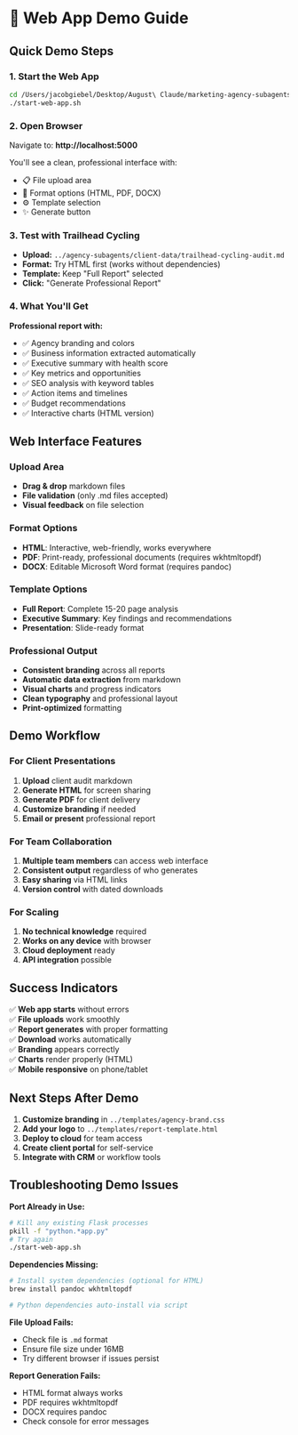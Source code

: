 # 🎥 Web App Demo Guide

## Quick Demo Steps

### 1. Start the Web App
```bash
cd /Users/jacobgiebel/Desktop/August\ Claude/marketing-agency-subagents/report-generator/web
./start-web-app.sh
```

### 2. Open Browser
Navigate to: **http://localhost:5000**

You'll see a clean, professional interface with:
- 📋 File upload area
- 🎨 Format options (HTML, PDF, DOCX)
- ⚙️ Template selection
- ✨ Generate button

### 3. Test with Trailhead Cycling
- **Upload:** `../agency-subagents/client-data/trailhead-cycling-audit.md`
- **Format:** Try HTML first (works without dependencies)
- **Template:** Keep "Full Report" selected
- **Click:** "Generate Professional Report"

### 4. What You'll Get
**Professional report with:**
- ✅ Agency branding and colors
- ✅ Business information extracted automatically
- ✅ Executive summary with health score
- ✅ Key metrics and opportunities
- ✅ SEO analysis with keyword tables
- ✅ Action items and timelines
- ✅ Budget recommendations
- ✅ Interactive charts (HTML version)

## Web Interface Features

### Upload Area
- **Drag & drop** markdown files
- **File validation** (only .md files accepted)
- **Visual feedback** on file selection

### Format Options
- **HTML**: Interactive, web-friendly, works everywhere
- **PDF**: Print-ready, professional documents (requires wkhtmltopdf)
- **DOCX**: Editable Microsoft Word format (requires pandoc)

### Template Options
- **Full Report**: Complete 15-20 page analysis
- **Executive Summary**: Key findings and recommendations
- **Presentation**: Slide-ready format

### Professional Output
- **Consistent branding** across all reports
- **Automatic data extraction** from markdown
- **Visual charts** and progress indicators
- **Clean typography** and professional layout
- **Print-optimized** formatting

## Demo Workflow

### For Client Presentations
1. **Upload** client audit markdown
2. **Generate HTML** for screen sharing
3. **Generate PDF** for client delivery
4. **Customize branding** if needed
5. **Email or present** professional report

### For Team Collaboration
1. **Multiple team members** can access web interface
2. **Consistent output** regardless of who generates
3. **Easy sharing** via HTML links
4. **Version control** with dated downloads

### For Scaling
1. **No technical knowledge** required
2. **Works on any device** with browser
3. **Cloud deployment** ready
4. **API integration** possible

## Success Indicators

✅ **Web app starts** without errors  
✅ **File uploads** work smoothly  
✅ **Report generates** with proper formatting  
✅ **Download** works automatically  
✅ **Branding** appears correctly  
✅ **Charts** render properly (HTML)  
✅ **Mobile responsive** on phone/tablet  

## Next Steps After Demo

1. **Customize branding** in `../templates/agency-brand.css`
2. **Add your logo** to `../templates/report-template.html`
3. **Deploy to cloud** for team access
4. **Create client portal** for self-service
5. **Integrate with CRM** or workflow tools

## Troubleshooting Demo Issues

**Port Already in Use:**
```bash
# Kill any existing Flask processes
pkill -f "python.*app.py"
# Try again
./start-web-app.sh
```

**Dependencies Missing:**
```bash
# Install system dependencies (optional for HTML)
brew install pandoc wkhtmltopdf

# Python dependencies auto-install via script
```

**File Upload Fails:**
- Check file is `.md` format
- Ensure file size under 16MB
- Try different browser if issues persist

**Report Generation Fails:**
- HTML format always works
- PDF requires wkhtmltopdf
- DOCX requires pandoc
- Check console for error messages
